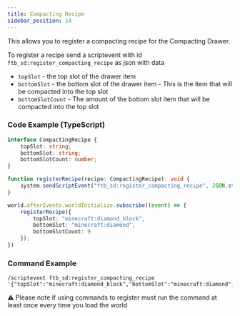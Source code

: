 ```yaml
---
title: Compacting Recipe
sidebar_position: 14
---
```


This allows you to register a compacting recipe for the Compacting Drawer.

To register a recipe send a scriptevent with id `ftb_sd:register_compacting_recipe` as json with data

- `topSlot` - the top slot of the drawer item
- `bottomSlot` - the bottom slot of the drawer item - This is the item that will be compacted into the top slot
- `bottomSlotCount` - The amount of the bottom slot item that will be compacted into the top slot

### Code Example (TypeScript)
```typescript
interface CompactingRecipe {
    topSlot: string;
    bottomSlot: string;
    bottomSlotCount: number;
}

function registerRecipe(recipe: CompactingRecipe): void {
    system.sendScriptEvent("ftb_sd:register_compacting_recipe", JSON.stringify(recipe));
}

world.afterEvents.worldInitialize.subscribe((event) => {
    registerRecipe({
        topSlot: "minecraft:diamond_block",
        bottomSlot: "minecraft:diamond",
        bottomSlotCount: 9
    });
})
```

### Command Example
```
/scriptevent ftb_sd:register_compacting_recipe '{"topSlot":"minecraft:diamond_block","bottomSlot":"minecraft:diamond","bottomSlotCount":9}'
```

⚠️ Please note if using commands to register must run the command at least once every time you load the world